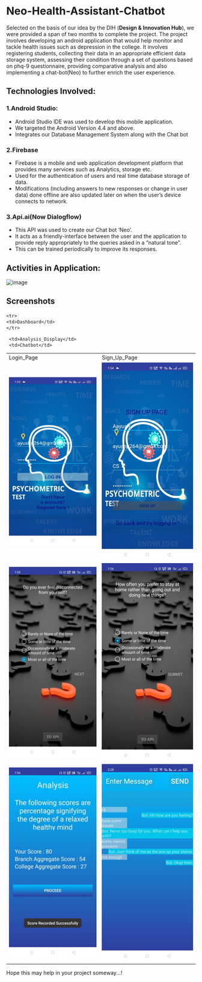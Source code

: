 # Neo-Health-Assistant-Chatbot

Selected on the basis of our idea by the DIH (**Design & Innovation Hub**), we were provided a span of two months to complete the project.
The project involves developing an android application that would help monitor and tackle health issues such as depression in the college. It involves registering students, collecting their data in an appropriate efficient data storage system, assessing their condition through a set of questions based on phq-9 questionnaire, providing comparative analysis and also implementing a chat-bot(Neo) to further enrich the user experience.

## Technologies Involved:

### 1.**Android Studio**:
  - Android Studio IDE was used to develop this mobile application.
  - We targeted the Android Version 4.4 and above.
  - Integrates our Database Management System along with the Chat bot

### 2.**Firebase**
  - Firebase is a mobile and web application development platform that provides many services such as Analytics, storage etc.
  - Used for the authentication of users and real time database storage of data.
  - Modifications (including answers to new responses or change in user data) done offline are also updated later on when the user’s           device connects to network.

### 3.**Api.ai(Now Dialogflow)**
  - This API was used to create our Chat bot ‘Neo’. 
  - It acts as a friendly-interface between the user and the application to provide reply appropriately to the queries asked in a “natural     tone”.
  - This can be trained periodically to improve its responses. 


## Activities in Application:
![image](https://user-images.githubusercontent.com/27979116/44275678-0a1dfe80-a263-11e8-9c2c-e69bc6e8f81f.png)

## Screenshots
<table>
    <td>Login_Page</td>
     <td>Sign_Up_Page</td>
  
  <tr>
    <td><img src="Demo_look/Web_look_1.jpg" width="400"></td>
    <td><img src="Demo_look/Web_look_2.jpg" width="400"></td>
  </tr>
  
    <tr>
    <td>Dashboard</td>
    </tr>
  
  <tr>
    <td><img src="Demo_look/Web_look_3.jpg" width="400"></td>
    <td><img src="Demo_look/Web_look_4.jpg" width="400"></td>
  <tr>
    
   
     <td>Analysis_Display</td>
     <td>Chatbot</td>
  
  <tr>
    <td><img src="Demo_look/Web_look_5.jpg" width="400"></td>
    <td><img src="Demo_look/Web_look_6.jpg" width="400"></td>
  </tr>
  
</table>

Hope this may help in your project someway...!

### 
